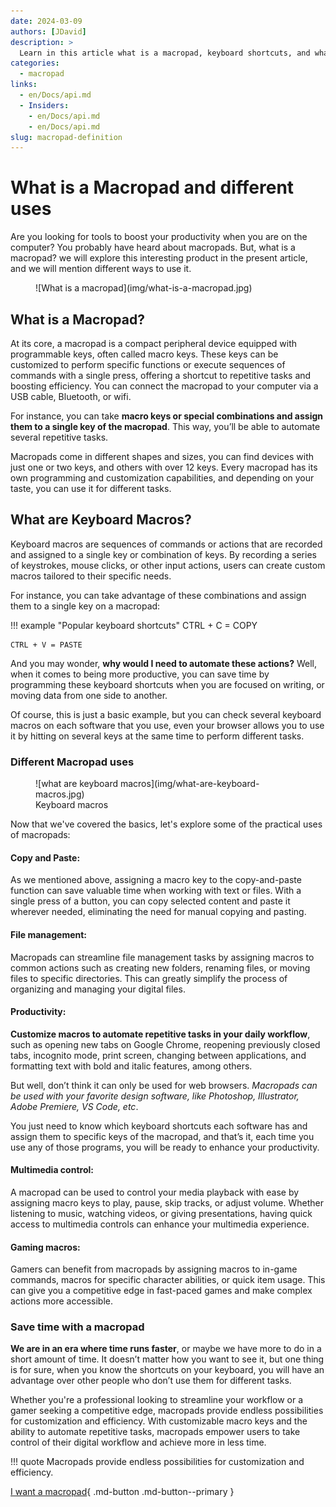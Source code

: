 ```yaml
---
date: 2024-03-09 
authors: [JDavid]
description: >
  Learn in this article what is a macropad, keyboard shortcuts, and what are the different uses for a macropad.
categories:
  - macropad
links:
  - en/Docs/api.md 
  - Insiders:
    - en/Docs/api.md
    - en/Docs/api.md
slug: macropad-definition
---
```


# What is a Macropad and different uses

Are you looking for tools to boost your productivity when you are on the computer? You probably have heard about macropads. But, what is a macropad? we will explore this interesting product in the present article, and we will mention different ways to use it.

<!-- more -->

<figure markdown="span">
  ![What is a macropad](img/what-is-a-macropad.jpg)
</figure>

## **What is a Macropad?**

At its core, a macropad is a compact peripheral device equipped with programmable keys, often called macro keys. These keys can be customized to perform specific functions or execute sequences of commands with a single press, offering a shortcut to repetitive tasks and boosting efficiency. You can connect the macropad to your computer via a USB cable, Bluetooth, or wifi.

For instance, you can take **macro keys or special combinations and assign them to a single key of the macropad**. This way, you’ll be able to automate several repetitive tasks.

Macropads come in different shapes and sizes, you can find devices with just one or two keys, and others with over 12 keys. Every macropad has its own programming and customization capabilities, and depending on your taste, you can use it for different tasks.

## **What are Keyboard Macros?**

Keyboard macros are sequences of commands or actions that are recorded and assigned to a single key or combination of keys. By recording a series of keystrokes, mouse clicks, or other input actions, users can create custom macros tailored to their specific needs.

For instance, you can take advantage of these combinations and assign them to a single key on a macropad:

!!! example "Popular keyboard shortcuts"
    CTRL + C = COPY
    
    CTRL + V = PASTE


And you may wonder, **why would I need to automate these actions?** Well, when it comes to being more productive, you can save time by programming these keyboard shortcuts when you are focused on writing, or moving data from one side to another.

Of course, this is just a basic example, but you can check several keyboard macros on each software that you use, even your browser allows you to use it by hitting on several keys at the same time to perform different tasks.

### **Different Macropad uses**

<figure markdown="span">
  ![what are keyboard macros](img/what-are-keyboard-macros.jpg)
  <figcaption>Keyboard macros</figcaption>
</figure>


Now that we've covered the basics, let's explore some of the practical uses of macropads:

#### **Copy and Paste:** 

As we mentioned above, assigning a macro key to the copy-and-paste function can save valuable time when working with text or files. With a single press of a button, you can copy selected content and paste it wherever needed, eliminating the need for manual copying and pasting.

#### **File management:**

Macropads can streamline file management tasks by assigning macros to common actions such as creating new folders, renaming files, or moving files to specific directories. This can greatly simplify the process of organizing and managing your digital files.

#### **Productivity:**

**Customize macros to automate repetitive tasks in your daily workflow**, such as opening new tabs on Google Chrome, reopening previously closed tabs, incognito mode, print screen, changing between applications, and formatting text with bold and italic features, among others.

But well, don’t think it can only be used for web browsers. *Macropads can be used with your favorite design software, like Photoshop, Illustrator, Adobe Premiere, VS Code, etc*.

You just need to know which keyboard shortcuts each software has and assign them to specific keys of the macropad, and that’s it, each time you use any of those programs, you will be ready to enhance your productivity.

#### **Multimedia control:**

A macropad can be used to control your media playback with ease by assigning macro keys to play, pause, skip tracks, or adjust volume. Whether listening to music, watching videos, or giving presentations, having quick access to multimedia controls can enhance your multimedia experience.

#### **Gaming macros:**

Gamers can benefit from macropads by assigning macros to in-game commands, macros for specific character abilities, or quick item usage. This can give you a competitive edge in fast-paced games and make complex actions more accessible.

### **Save time with a macropad**

**We are in an era where time runs faster**, or maybe we have more to do in a short amount of time. It doesn’t matter how you want to see it, but one thing is for sure, when you know the shortcuts on your keyboard, you will have an advantage over other people who don’t use them for different tasks.

Whether you're a professional looking to streamline your workflow or a gamer seeking a competitive edge, macropads provide endless possibilities for customization and efficiency. With customizable macro keys and the ability to automate repetitive tasks, macropads empower users to take control of their digital workflow and achieve more in less time.


!!! quote 
    Macropads provide endless possibilities for customization and efficiency.


[I want a macropad](https://bit.ly/3TbV0cd){ .md-button .md-button--primary }